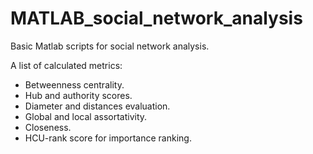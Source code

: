 # MATLAB_social_network_analysis
Basic Matlab scripts for social network analysis.

A list of calculated metrics:
* Betweenness centrality.
* Hub and authority scores.
* Diameter and distances evaluation.
* Global and local assortativity.
* Closeness.
* HCU-rank score for importance ranking.

